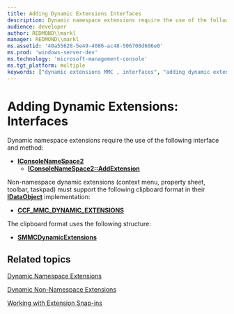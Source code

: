 ```yaml
---
title: Adding Dynamic Extensions Interfaces
description: Dynamic namespace extensions require the use of the following interface and method
audience: developer
author: REDMOND\\markl
manager: REDMOND\\markl
ms.assetid: '40a55628-5e49-4086-ac48-506708d606e0'
ms.prod: 'windows-server-dev'
ms.technology: 'microsoft-management-console'
ms.tgt_platform: multiple
keywords: ["dynamic extensions MMC , interfaces", "adding dynamic extensions interfaces MMC"]
---
```


# Adding Dynamic Extensions: Interfaces

Dynamic namespace extensions require the use of the following interface and method:

-   [**IConsoleNameSpace2**](iconsolenamespace2.md)
    -   [**IConsoleNameSpace2::AddExtension**](iconsolenamespace2-addextension.md)

Non-namespace dynamic extensions (context menu, property sheet, toolbar, taskpad) must support the following clipboard format in their [**IDataObject**](_ole_idataobject) implementation:

-   [**CCF\_MMC\_DYNAMIC\_EXTENSIONS**](ccf-mmc-dynamic-extensions.md)

The clipboard format uses the following structure:

-   [**SMMCDynamicExtensions**](smmcdynamicextensions.md)

## Related topics

<dl> <dt>

[Dynamic Namespace Extensions](dynamic-namespace-extensions.md)
</dt> <dt>

[Dynamic Non-Namespace Extensions](dynamic-non-namespace-extensions.md)
</dt> <dt>

[Working with Extension Snap-ins](working-with-extension-snap-ins.md)
</dt> </dl>

 

 




